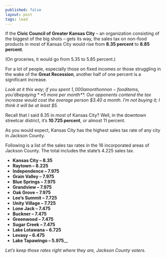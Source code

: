```yaml
---
published: false
layout: post
tags: lead
---
```


If the **Civic Council of Greater Kansas City** – an organization consisting of the biggest of the big shots – gets its way, the sales tax on non-food products in most of Kansas City would rise from **8.35 percent** to **8.85 percent**.

(On groceries, it would go from 5.35 to 5.85 percent.)

For a lot of people, especially those on fixed incomes or those struggling in the wake of the **Great Recession**, another half of one percent is a significant increase. 

_Look at it this way; if you spent $1,000 a month on non-food items, you’d be paying **$5 more per month**. Our opponents contend the tax increase would cost the average person $3.40 a month. I’m not buying it; I think it will be at least $5._

Recall that I said 8.35 in _most_ of Kansas City? Well, in the downtown streetcar district, it’s **10.725 percent**, or almost 11 percent. 

As you would expect, Kansas City has the highest sales tax rate of any city in Jackson County. 

Following is a list of the sales tax rates in the 16 incorporated areas of Jackson County. The total includes the state’s 4.225 sales tax.

- **Kansas City – 8.35** 
- **Raytown – 8.225**
- **Independence – 7.975**
- **Grain Valley – 7.975**
- **Blue Springs – 7.975**
- **Grandview – 7.975**
- **Oak Grove – 7.975**
- **Lee’s Summit – 7.725**
- **Unity Village – 7.725**
- **Lone Jack – 7.475**
- **Buckner – 7.475**
- **Greenwood – 7.475**
- **Sugar Creek – 7.475**
- **Lake Lotawana – 6.725**
- **Levasy – 6.475**
- **Lake Tapawingo – 5.975**__

_Let’s keep those rates right where they are, Jackson County voters._